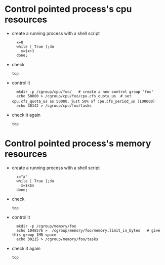 <!--In order to use this filter, a net_cls control group has to be created first and class as well as process ID(s) assigned to it. The  following  cre‐
ates a net_cls cgroup named "foobar":

  modprobe cls_cgroup
  mkdir /sys/fs/cgroup/net_cls
  mount -t cgroup -onet_cls net_cls /sys/fs/cgroup/net_cls
  mkdir /sys/fs/cgroup/net_cls/foobar

To assign a class ID to the created cgroup, a file named net_cls.classid has to be created which contains the class ID to be assigned as a hexadeci‐
mal, 64bit wide number. The upper 32bits are reserved for the major handle, the remaining hold the minor. So a class ID of e.g.   ff:be  has  to  be
written like so: 0xff00be (leading zeroes may be omitted). To continue the above example, the following assigns class ID 1:2 to foobar cgroup:

  echo 0x10002 > /sys/fs/cgroup/net_cls/foobar/net_cls.classid

Finally some PIDs can be assigned to the given cgroup:

  echo 1234 > /sys/fs/cgroup/net_cls/foobar/tasks
  echo 5678 > /sys/fs/cgroup/net_cls/foobar/tasks

Now by simply attaching a cgroup filter to a qdisc makes packets from PIDs 1234 and 5678 be pushed into class 1:2.-->

# Control pointed process's cpu resources

+ create a running process with a shell script

  ```
    x=0
    while [ True ];do
      x=$x+1
    done;
  ```

+ check

  `top`

+ control it

  ```
    mkdir -p /cgroup/cpu/foo/   # create a new control group 'foo'
    echo 50000 > /cgroup/cpu/foo/cpu.cfs_quota_us  # set cpu.cfs_quota_us as 50000，just 50% of cpu.cfs_period_us (100000)
    echo 30142 > /cgroup/cpu/foo/tasks
  ```

+ check it again

  `top`

# Control pointed process's memory resources

+ create a running process with a shell script

  ```
    x="a"
    while [ True ];do
      x=$x$x
    done;
  ```

+ check

  `top`

+ control it

  ```
    mkdir -p /cgroup/memory/foo
    echo 1048576 >  /cgroup/memory/foo/memory.limit_in_bytes   # give this group 1MB space
    echo 30215 > /cgroup/memory/foo/tasks  
  ```

+ check it again

  `top`